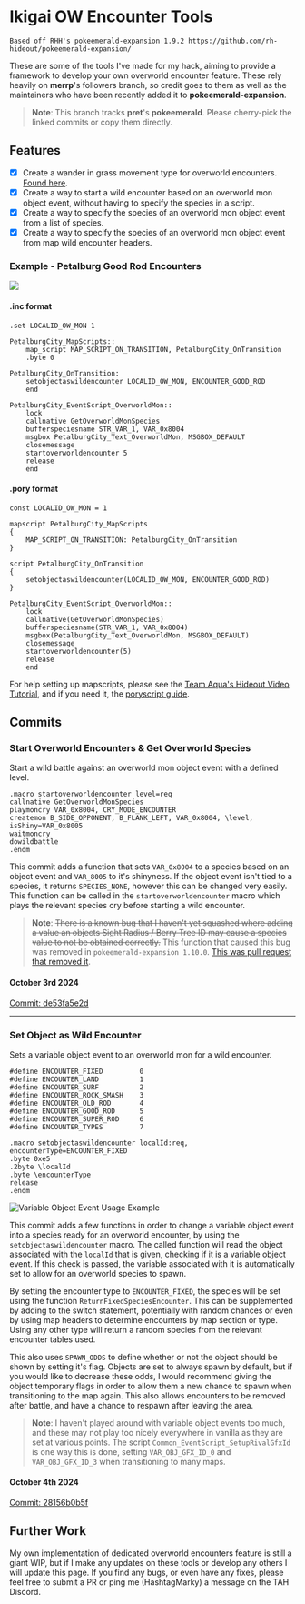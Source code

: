# Ikigai OW Encounter Tools
```
Based off RHH's pokeemerald-expansion 1.9.2 https://github.com/rh-hideout/pokeemerald-expansion/
```
These are some of the tools I've made for my hack, aiming to provide a framework to develop your own overworld encounter feature. These rely heavily on **merrp**'s followers branch, so credit goes to them as well as the maintainers who have been recently added it to **pokeemerald-expansion**.

> **Note**: This branch tracks **pret**'s **pokeemerald**. Please cherry-pick the linked commits or copy them directly.

## Features
- [x] Create a wander in grass movement type for overworld encounters. [Found here](https://github.com/Pawkkie/Team-Aquas-Asset-Repo/wiki/Create-Wander-in-Grass-Movement-Type).
- [x] Create a way to start a wild encounter based on an overworld mon object event, without having to specify the species in a script.
- [x] Create a way to specify the species of an overworld mon object event from a list of species.
- [x] Create a way to specify the species of an overworld mon object event from map wild encounter headers.

### Example - Petalburg Good Rod Encounters
![](https://github.com/HashtagMarky/pokeemerald/blob/ikigai/ow-encounters/ikiagi_ow_encounters.gif)

#### .inc format
```
.set LOCALID_OW_MON 1

PetalburgCity_MapScripts::
    map_script MAP_SCRIPT_ON_TRANSITION, PetalburgCity_OnTransition
    .byte 0

PetalburgCity_OnTransition:
    setobjectaswildencounter LOCALID_OW_MON, ENCOUNTER_GOOD_ROD
    end

PetalburgCity_EventScript_OverworldMon::
    lock
    callnative GetOverworldMonSpecies
    bufferspeciesname STR_VAR_1, VAR_0x8004
    msgbox PetalburgCity_Text_OverworldMon, MSGBOX_DEFAULT
    closemessage
    startoverworldencounter 5
    release
    end
```

#### .pory format
```
const LOCALID_OW_MON = 1

mapscript PetalburgCity_MapScripts
{
    MAP_SCRIPT_ON_TRANSITION: PetalburgCity_OnTransition
}

script PetalburgCity_OnTransition
{
    setobjectaswildencounter(LOCALID_OW_MON, ENCOUNTER_GOOD_ROD)
}

PetalburgCity_EventScript_OverworldMon::
    lock
    callnative(GetOverworldMonSpecies)
    bufferspeciesname(STR_VAR_1, VAR_0x8004)
    msgbox(PetalburgCity_Text_OverworldMon, MSGBOX_DEFAULT)
    closemessage
    startoverworldencounter(5)
    release
    end
```

For help setting up mapscripts, please see the [Team Aqua's Hideout Video Tutorial](https://youtu.be/b7AQP6WND-4?si=7q06ybC2k65GkQI6), and if you need it, the [poryscript guide](https://github.com/huderlem/poryscript#mapscripts-statement).

## Commits
### Start Overworld Encounters & Get Overworld Species
Start a wild battle against an overworld mon object event with a defined level.
```
.macro startoverworldencounter level=req
callnative GetOverworldMonSpecies
playmoncry VAR_0x8004, CRY_MODE_ENCOUNTER
createmon B_SIDE_OPPONENT, B_FLANK_LEFT, VAR_0x8004, \level, isShiny=VAR_0x8005
waitmoncry
dowildbattle
.endm
```

This commit adds a function that sets `VAR_0x8004` to a species based on an object event and `VAR_8005` to it's shinyness. If the object event isn't tied to a species, it returns `SPECIES_NONE`, however this can be changed very easily. This function can be called in the `startoverworldencounter` macro which plays the relevant species cry before starting a wild encounter.

> **Note**: ~~There is a known bug that I haven't yet squashed where adding a value an objects Sight Radius / Berry Tree ID may cause a species value to not be obtained correctly.~~ This function that caused this bug was removed in `pokeemerald-expansion 1.10.0`. [This was pull request that removed it](https://github.com/rh-hideout/pokeemerald-expansion/pull/5475).

#### October 3rd 2024
[Commit: de53fa5e2d](https://github.com/HashtagMarky/pokeemerald/commit/de53fa5e2d1e46efe09e1d829137d030be81d402)

---
### Set Object as Wild Encounter
Sets a variable object event to an overworld mon for a wild encounter.
```
#define ENCOUNTER_FIXED         0
#define ENCOUNTER_LAND          1
#define ENCOUNTER_SURF          2
#define ENCOUNTER_ROCK_SMASH    3
#define ENCOUNTER_OLD_ROD       4
#define ENCOUNTER_GOOD_ROD      5
#define ENCOUNTER_SUPER_ROD     6
#define ENCOUNTER_TYPES         7

.macro setobjectaswildencounter localId:req, encounterType=ENCOUNTER_FIXED
.byte 0xe5
.2byte \localId
.byte \encounterType
release
.endm
```
![Variable Object Event Usage Example](https://github.com/user-attachments/assets/6fa37858-f964-4916-8d35-c973f570b269)

This commit adds a few functions in order to change a variable object event into a species ready for an overworld encounter, by using the `setobjectaswildencounter` macro. The called function will read the object associated with the `localId` that is given, checking if it is a variable object event. If this check is passed, the variable associated with it is automatically set to allow for an overworld species to spawn.

By setting the encounter type to `ENCOUNTER_FIXED`, the species will be set using the function `ReturnFixedSpeciesEncounter`. This can be supplemented by adding to the switch statement, potentially with random chances or even by using map headers to determine encounters by map section or type. Using any other type will return a random species from the relevant encounter tables used.

This also uses `SPAWN_ODDS` to define whether or not the object should be shown by setting it's flag. Objects are set to always spawn by default, but if you would like to decrease these odds, I would recommend giving the object temporary flags in order to allow them a new chance to spawn when transitioning to the map again. This also allows encounters to be removed after battle, and have a chance to respawn after leaving the area.

> **Note**: I haven't played around with variable object events too much, and these may not play too nicely everywhere in vanilla as they are set at various points. The script `Common_EventScript_SetupRivalGfxId` is one way this is done, setting `VAR_OBJ_GFX_ID_0` and `VAR_OBJ_GFX_ID_3` when transitioning to many maps.

#### October 4th 2024
[Commit: 28156b0b5f](https://github.com/HashtagMarky/pokeemerald/commit/28156b0b5fa6933f42c5673026d046d5e6c2e566)

## Further Work
My own implementation of dedicated overworld encounters feature is still a giant WIP, but if I make any updates on these tools or develop any others I will update this page. If you find any bugs, or even have any fixes, please feel free to submit a PR or ping me (HashtagMarky) a message on the TAH Discord.  
